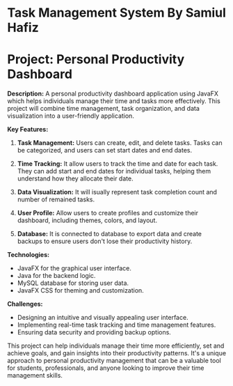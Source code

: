 # Task Management System By Samiul Hafiz
# **Project: Personal Productivity Dashboard**

**Description:** A personal productivity dashboard application using JavaFX which helps individuals manage their time and tasks more effectively. This project will combine time management, task organization, and data visualization into a user-friendly application.

**Key Features:**

1.  **Task Management:** Users can create, edit, and delete tasks. Tasks can be categorized, and users can set start dates and end dates.
    
2.  **Time Tracking:** It allow users to track the time and date for each task. They can add start and end dates for individual tasks, helping them understand how they allocate their date.
    
3.  **Data Visualization:** It will isually represent task completion count and number of remained tasks.
    
4.  **User Profile:** Allow users to create profiles and customize their dashboard, including themes, colors, and layout.
    
5.  **Database:** It is connected to database to export data and create backups to ensure users don't lose their productivity history.
    

**Technologies:**

*   JavaFX for the graphical user interface.
*   Java for the backend logic.
*   MySQL database for storing user data.
*   JavaFX CSS for theming and customization.

**Challenges:**

*   Designing an intuitive and visually appealing user interface.
*   Implementing real-time task tracking and time management features.
*   Ensuring data security and providing backup options.

This project can help individuals manage their time more efficiently, set and achieve goals, and gain insights into their productivity patterns. It's a unique approach to personal productivity management that can be a valuable tool for students, professionals, and anyone looking to improve their time management skills.
